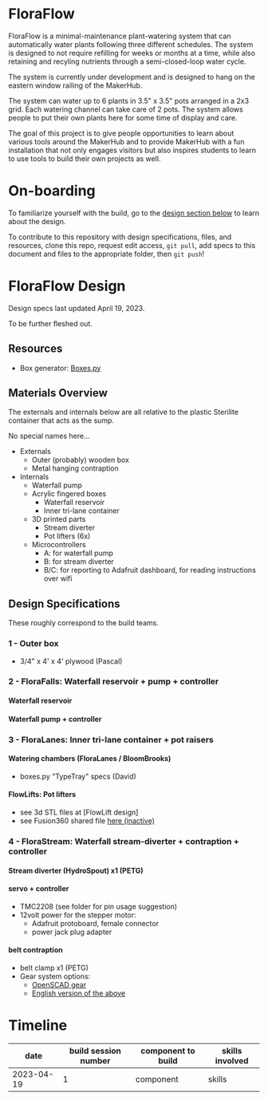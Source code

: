 # FloraFlow

FloraFlow is a minimal-maintenance plant-watering system that can automatically water plants following three different schedules. The system is designed to not require refilling for weeks or months at a time, while also retaining and recyling nutrients through a semi-closed-loop water cycle.

The system is currently under development and is designed to hang on the eastern window railing of the MakerHub.

The system can water up to 6 plants in 3.5" x 3.5" pots arranged in a 2x3 grid. Each watering channel can take care of 2 pots. The system allows people to put their own plants here for some time of display and care. 

The goal of this project is to give people opportunities to learn about various tools around the MakerHub and to provide MakerHub with a fun installation that not only engages visitors but also inspires students to learn to use tools to build their own projects as well.

# On-boarding

To familiarize yourself with the build, go to the [design section below](https://github.com/GeorgetownMakerHubOrg/floraflow#floraflow-design) to learn about the design.

To contribute to this repository with design specifications, files, and resources, clone this repo, request edit access, `git pull`, add specs to this document and files to the appropriate folder, then `git push`!

# FloraFlow Design

Design specs last updated April 19, 2023.

To be further fleshed out.

## Resources

- Box generator: [Boxes.py](https://festi.info/boxes.py/)

## Materials Overview

The externals and internals below are all relative to the plastic Sterilite container that acts as the sump.

No special names here...

- Externals
	- Outer (probably) wooden box
	- Metal hanging contraption
- Internals
	- Waterfall pump
	- Acrylic fingered boxes
		- Waterfall reservoir
		- Inner tri-lane container
	- 3D printed parts
		- Stream diverter
		- Pot lifters (6x)
	- Microcontrollers
		- A: for waterfall pump
		- B: for stream diverter
		- B/C: for reporting to Adafruit dashboard, for reading instructions over wifi

## Design Specifications

These roughly correspond to the build teams.

### 1 - Outer box
- 3/4" x 4' x 4' plywood (Pascal)

### 2 - FloraFalls: Waterfall reservoir + pump + controller
#### Waterfall reservoir

#### Waterfall pump + controller

### 3 - FloraLanes: Inner tri-lane container + pot raisers
#### Watering chambers (FloraLanes / BloomBrooks)
- boxes.py "TypeTray" specs (David)

#### FlowLifts: Pot lifters
- see 3d STL files at [FlowLift design]
- see Fusion360 shared file [here (inactive)]()

### 4 - FloraStream: Waterfall stream-diverter + contraption + controller
#### Stream diverter (HydroSpout) x1 (PETG)

#### servo + controller
- TMC2208 (see folder for pin usage suggestion)
- 12volt power for the stepper motor: 
	- Adafruit protoboard, female connector 
	- power jack plug adapter

#### belt contraption
- belt clamp x1 (PETG)
- Gear system options:
	- [OpenSCAD gear](https://github.com/dpellegr/PolyGear)
	- [English version of the above](https://github.com/chrisspen/gears)

# Timeline
|date|build session number|component to build|skills involved|
|---|---|---|---|
|2023-04-19|1|component|skills|
